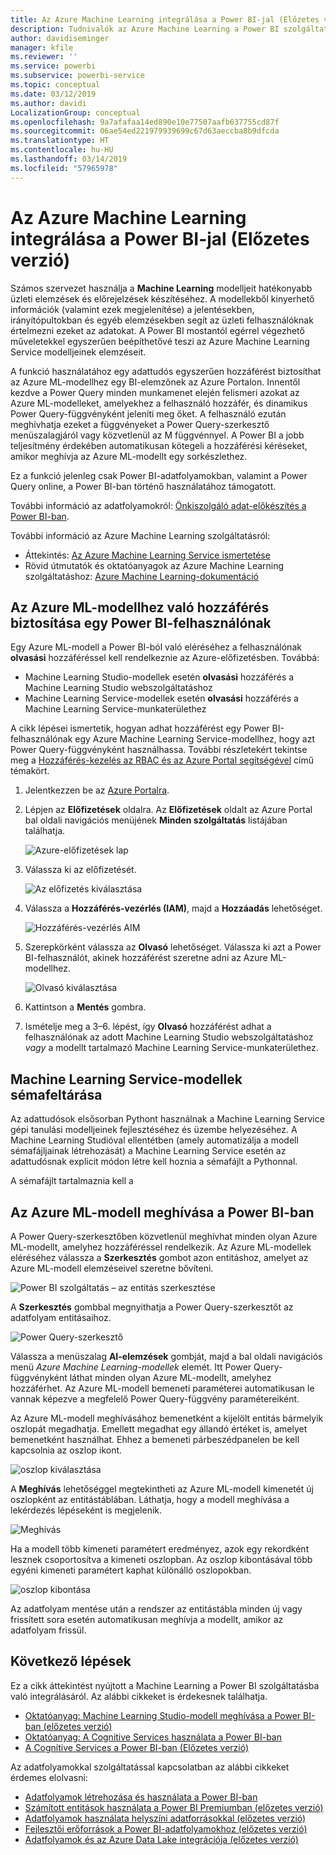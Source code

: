 ```yaml
---
title: Az Azure Machine Learning integrálása a Power BI-jal (Előzetes verzió)
description: Tudnivalók az Azure Machine Learning a Power BI szolgáltatással történő használatáról
author: davidiseminger
manager: kfile
ms.reviewer: ''
ms.service: powerbi
ms.subservice: powerbi-service
ms.topic: conceptual
ms.date: 03/12/2019
ms.author: davidi
LocalizationGroup: conceptual
ms.openlocfilehash: 9a7afafaa14ed890e10e77507aafb637755cd87f
ms.sourcegitcommit: 06ae54ed221979939699c67d63aeccba8b9dfcda
ms.translationtype: HT
ms.contentlocale: hu-HU
ms.lasthandoff: 03/14/2019
ms.locfileid: "57965978"
---
```

# <a name="azure-machine-learning-integration-in-power-bi-preview"></a>Az Azure Machine Learning integrálása a Power BI-jal (Előzetes verzió)

Számos szervezet használja a **Machine Learning** modelljeit hatékonyabb üzleti elemzések és előrejelzések készítéséhez. A modellekből kinyerhető információk (valamint ezek megjelenítése) a jelentésekben, irányítópultokban és egyéb elemzésekben segít az üzleti felhasználóknak értelmezni ezeket az adatokat.  A Power BI mostantól egérrel végezhető műveletekkel egyszerűen beépíthetővé teszi az Azure Machine Learning Service modelljeinek elemzéseit.

A funkció használatához egy adattudós egyszerűen hozzáférést biztosíthat az Azure ML-modellhez egy BI-elemzőnek az Azure Portalon.  Innentől kezdve a Power Query minden munkamenet elején felismeri azokat az Azure ML-modelleket, amelyekhez a felhasználó hozzáfér, és dinamikus Power Query-függvényként jeleníti meg őket.  A felhasználó ezután meghívhatja ezeket a függvényeket a Power Query-szerkesztő menüszalagjáról vagy közvetlenül az M függvénnyel. A Power BI a jobb teljesítmény érdekében automatikusan kötegeli a hozzáférési kéréseket, amikor meghívja az Azure ML-modellt egy sorkészlethez.

Ez a funkció jelenleg csak Power BI-adatfolyamokban, valamint a Power Query online, a Power BI-ban történő használatához támogatott.

További információ az adatfolyamokról: [Önkiszolgáló adat-előkészítés a Power BI-ban](service-dataflows-overview.md).

További információ az Azure Machine Learning szolgáltatásról:

- Áttekintés:  [Az Azure Machine Learning Service ismertetése](https://docs.microsoft.com/azure/machine-learning/service/overview-what-is-azure-ml)
- Rövid útmutatók és oktatóanyagok az Azure Machine Learning szolgáltatáshoz:  [Azure Machine Learning-dokumentáció](https://docs.microsoft.com/azure/machine-learning/)

## <a name="granting-access-to-the-azure-ml-model-to-a-power-bi-user"></a>Az Azure ML-modellhez való hozzáférés biztosítása egy Power BI-felhasználónak

Egy Azure ML-modell a Power BI-ból való eléréséhez a felhasználónak **olvasási** hozzáféréssel kell rendelkeznie az Azure-előfizetésben.  Továbbá:

- Machine Learning Studio-modellek esetén **olvasási** hozzáférés a Machine Learning Studio webszolgáltatáshoz
- Machine Learning Service-modellek esetén **olvasási** hozzáférés a Machine Learning Service-munkaterülethez

A cikk lépései ismertetik, hogyan adhat hozzáférést egy Power BI-felhasználónak egy Azure Machine Learning Service-modellhez, hogy azt Power Query-függvényként használhassa.  További részletekért tekintse meg a [Hozzáférés-kezelés az RBAC és az Azure Portal segítségével](https://docs.microsoft.com/azure/role-based-access-control/role-assignments-portal) című témakört.

1. Jelentkezzen be az [Azure Portalra](https://portal.azure.com).

2. Lépjen az **Előfizetések** oldalra. Az **Előfizetések** oldalt az Azure Portal bal oldali navigációs menüjének **Minden szolgáltatás** listájában találhatja.

    ![Azure-előfizetések lap](media/service-machine-learning-integration/machine-learning-integration_01.png)

3. Válassza ki az előfizetését.

    ![Az előfizetés kiválasztása](media/service-machine-learning-integration/machine-learning-integration_02.png)

4. Válassza a **Hozzáférés-vezérlés (IAM)**, majd a **Hozzáadás** lehetőséget.

    ![Hozzáférés-vezérlés AIM](media/service-machine-learning-integration/machine-learning-integration_03.png)

5. Szerepkörként válassza az **Olvasó** lehetőséget. Válassza ki azt a Power BI-felhasználót, akinek hozzáférést szeretne adni az Azure ML-modellhez.

    ![Olvasó kiválasztása](media/service-machine-learning-integration/machine-learning-integration_04.png)

6. Kattintson a **Mentés** gombra.

7. Ismételje meg a 3–6. lépést, így **Olvasó** hozzáférést adhat a felhasználónak az adott Machine Learning Studio webszolgáltatáshoz *vagy* a modellt tartalmazó Machine Learning Service-munkaterülethez.


## <a name="schema-discovery-for-machine-learning-service-models"></a>Machine Learning Service-modellek sémafeltárása

Az adattudósok elsősorban Pythont használnak a Machine Learning Service gépi tanulási modelljeinek fejlesztéséhez és üzembe helyezéséhez.  A Machine Learning Studióval ellentétben (amely automatizálja a modell sémafájljainak létrehozását) a Machine Learning Service esetén az adattudósnak explicit módon létre kell hoznia a sémafájlt a Pythonnal.

A sémafájlt tartalmaznia kell a

## <a name="invoking-the-azure-ml-model-in-power-bi"></a>Az Azure ML-modell meghívása a Power BI-ban

A Power Query-szerkesztőben közvetlenül meghívhat minden olyan Azure ML-modellt, amelyhez hozzáféréssel rendelkezik. Az Azure ML-modellek eléréséhez válassza a **Szerkesztés** gombot azon entitáshoz, amelyet az Azure ML-modell elemzéseivel szeretne bővíteni.

![Power BI szolgáltatás – az entitás szerkesztése](media/service-machine-learning-integration/machine-learning-integration_05.png)

A **Szerkesztés** gombbal megnyithatja a Power Query-szerkesztőt az adatfolyam entitásaihoz.

![Power Query-szerkesztő](media/service-machine-learning-integration/machine-learning-integration_06.png)

Válassza a menüszalag **AI-elemzések** gombját, majd a bal oldali navigációs menü _Azure Machine Learning-modellek_ elemét. Itt Power Query-függvényként láthat minden olyan Azure ML-modellt, amelyhez hozzáférhet. Az Azure ML-modell bemeneti paraméterei automatikusan le vannak képezve a megfelelő Power Query-függvény paramétereiként.

Az Azure ML-modell meghívásához bemenetként a kijelölt entitás bármelyik oszlopát megadhatja. Emellett megadhat egy állandó értéket is, amelyet bemenetként használhat. Ehhez a bemeneti párbeszédpanelen be kell kapcsolnia az oszlop ikont.

![oszlop kiválasztása](media/service-machine-learning-integration/machine-learning-integration_07.png)

A **Meghívás** lehetőséggel megtekintheti az Azure ML-modell kimenetét új oszlopként az entitástáblában. Láthatja, hogy a modell meghívása a lekérdezés lépéseként is megjelenik.

![Meghívás](media/service-machine-learning-integration/machine-learning-integration_08.png)

Ha a modell több kimeneti paramétert eredményez, azok egy rekordként lesznek csoportosítva a kimeneti oszlopban. Az oszlop kibontásával több egyéni kimeneti paramétert kaphat különálló oszlopokban.

![oszlop kibontása](media/service-machine-learning-integration/machine-learning-integration_09.png)

Az adatfolyam mentése után a rendszer az entitástábla minden új vagy frissített sora esetén automatikusan meghívja a modellt, amikor az adatfolyam frissül.

## <a name="next-steps"></a>Következő lépések

Ez a cikk áttekintést nyújtott a Machine Learning a Power BI szolgáltatásba való integrálásáról. Az alábbi cikkeket is érdekesnek találhatja. 

* [Oktatóanyag: Machine Learning Studio-modell meghívása a Power BI-ban (előzetes verzió)](service-tutorial-invoke-machine-learning-model.md)
* [Oktatóanyag: A Cognitive Services használata a Power BI-ban](service-tutorial-use-cognitive-services.md)
* [A Cognitive Services a Power BI-ban (Előzetes verzió)](service-cognitive-services.md)

Az adatfolyamokkal szolgáltatással kapcsolatban az alábbi cikkeket érdemes elolvasni:
* [Adatfolyamok létrehozása és használata a Power BI-ban](service-dataflows-create-use.md)
* [Számított entitások használata a Power BI Premiumban (előzetes verzió)](service-dataflows-computed-entities-premium.md)
* [Adatfolyamok használata helyszíni adatforrásokkal (előzetes verzió)](service-dataflows-on-premises-gateways.md)
* [Fejlesztői erőforrások a Power BI-adatfolyamokhoz (előzetes verzió)](service-dataflows-developer-resources.md)
* [Adatfolyamok és az Azure Data Lake integrációja (előzetes verzió)](service-dataflows-azure-data-lake-integration.md)


